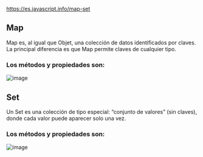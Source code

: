 https://es.javascript.info/map-set

##  Map
Map es, al igual que Objet, una colección de datos identificados por claves. La principal diferencia es que Map permite claves de cualquier tipo.

### Los métodos y propiedades son:

![image](https://github.com/user-attachments/assets/5683609b-e2dd-463b-b166-58a6e9478bc6)


## Set
Un Set es una colección de tipo especial: “conjunto de valores” (sin claves), donde cada valor puede aparecer solo una vez.

### Los métodos y propiedades son:

![image](https://github.com/user-attachments/assets/ec894c32-c1c1-4a70-a5e6-910345880d9c)
